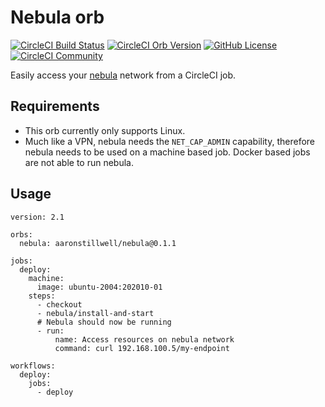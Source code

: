 # Nebula orb

[![CircleCI Build Status](https://circleci.com/gh/aaronstillwell/nebula-orb.svg?style=shield "CircleCI Build Status")](https://circleci.com/gh/aaronstillwell/nebula-orb) [![CircleCI Orb Version](https://badges.circleci.com/orbs/aaronstillwell/nebula.svg)](https://circleci.com/orbs/registry/orb/aaronstillwell/nebula) [![GitHub License](https://img.shields.io/badge/license-MIT-lightgrey.svg)](https://raw.githubusercontent.com/aaronstillwell/nebula-orb/master/LICENSE) [![CircleCI Community](https://img.shields.io/badge/community-CircleCI%20Discuss-343434.svg)](https://discuss.circleci.com/c/ecosystem/orbs)

Easily access your [nebula](https://github.com/slackhq/nebula) network from a CircleCI job. 

## Requirements

* This orb currently only supports Linux.
* Much like a VPN, nebula needs the `NET_CAP_ADMIN` capability, therefore nebula needs to be used on a machine based job. Docker based jobs are not able to run nebula.
  
## Usage

```
version: 2.1

orbs:
  nebula: aaronstillwell/nebula@0.1.1

jobs:
  deploy:
    machine:
      image: ubuntu-2004:202010-01
    steps:
      - checkout
      - nebula/install-and-start
      # Nebula should now be running
      - run:
          name: Access resources on nebula network
          command: curl 192.168.100.5/my-endpoint
      
workflows:
  deploy:
    jobs:
      - deploy
```

